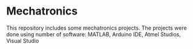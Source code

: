 # Mechatronics

This repository includes some mechatronics projects. The projects were done using  number of software: MATLAB, Arduino IDE, Atmel Studios, Visual Studio
